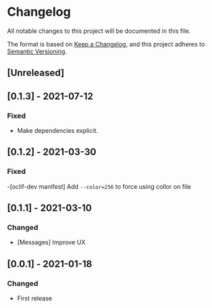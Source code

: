 # Changelog
All notable changes to this project will be documented in this file.

The format is based on [Keep a Changelog](https://keepachangelog.com/en/1.0.0/),
and this project adheres to [Semantic Versioning](https://semver.org/spec/v2.0.0.html).

## [Unreleased]

## [0.1.3] - 2021-07-12
### Fixed
- Make dependencies explicit.

## [0.1.2] - 2021-03-30

### Fixed

-[oclif-dev manifest] Add `--color=256` to force using collor on file
## [0.1.1] - 2021-03-10

### Changed
- [Messages] Improve UX
## [0.0.1] - 2021-01-18
### Changed
- First release


